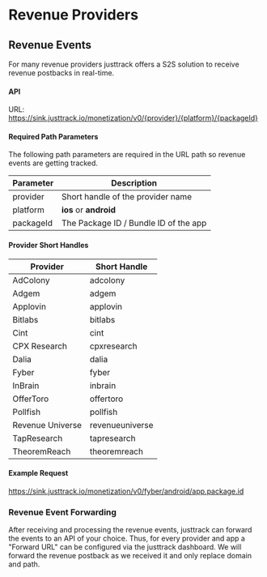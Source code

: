 # Revenue Providers

## Revenue Events

For many revenue providers justtrack offers a S2S solution to receive revenue postbacks in real-time.

#### **API** <a href="#api" id="api"></a>

URL: https://sink.justtrack.io/monetization/v0/{provider}/{platform}/{packageId}

#### **Required Path Parameters** <a href="#required-parameters" id="required-parameters"></a>

The following path parameters are required in the URL path so revenue events are getting tracked.

| Parameter | Description                           |
| --------- | ------------------------------------- |
| provider  | Short handle of the provider name     |
| platform  | **ios** or **android**                |
| packageId | The Package ID / Bundle ID of the app |

#### Provider Short Handles <a href="#optional-parameter" id="optional-parameter"></a>

| Provider         | Short Handle    |
| ---------------- | --------------- |
| AdColony         | adcolony        |
| Adgem            | adgem           |
| Applovin         | applovin        |
| Bitlabs          | bitlabs         |
| Cint             | cint            |
| CPX Research     | cpxresearch     |
| Dalia            | dalia           |
| Fyber            | fyber           |
| InBrain          | inbrain         |
| OfferToro        | offertoro       |
| Pollfish         | pollfish        |
| Revenue Universe | revenueuniverse |
| TapResearch      | tapresearch     |
| TheoremReach     | theoremreach    |

#### Example Request <a href="#example-get-request" id="example-get-request"></a>

https://sink.justtrack.io/monetization/v0/fyber/android/app.package.id

### Revenue Event Forwarding

After receiving and processing the revenue events, justtrack can forward the events to an API of your choice. Thus, for every provider and app a "Forward URL" can be configured via the justtrack dashboard. We will forward the revenue postback as we received it and only replace domain and path.
